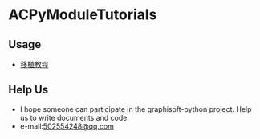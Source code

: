 # ACPyModuleTutorials

## Usage

* [移植教程](./port_cn.md)

## Help Us

* I hope someone can participate in the graphisoft-python project. Help us to write documents and code.
* e-mail:502554248@qq.com